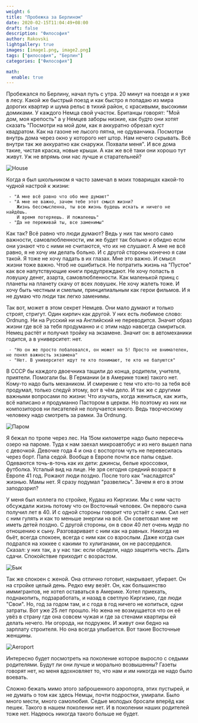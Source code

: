 ```yaml
---
weight: 6
title: "Пробежка за Берлином"
date: 2020-02-15T11:04:49+08:00
draft: false
description: "Философия"
author: Rakovski
lightgallery: true
images: [image1.png, image2.png]
tags: ["философия", "Берлин"]
categories: ["Философия"]

math:
  enable: true
---
```

Пробежался по Берлину, начал путь с утра. 20 минут на поезде и я уже в лесу. Какой же быстрый поезд и как быстро я попадаю из мира дорогих квартир и шума рельс в тихий район, с красивыми, высокими домиками. У каждого Немца свой участок. Британцы говорят: "Мой дом, моя крепость" а у Немцев заборы низкие, как будто они хотят сказать "Посмотри на мой дом, как я аккуратно обрезал куст квадратом. Как на газоне не лысого пятна, не одуванчика. Посмотри внутрь дома через окно у которого нет штор. Нам нечего скрывать. Всё внутри так же аккуратно как снаружи. Похвали меня". И все дома такие, чистая краска, новые крыши. А как же всё таки они хорошо тут живут. Уж не впрямь они нас лучше и старательней?

![House](house.png " ")

Когда я был школьником я часто замечал в моих товарищах какой-то чудной настрой к жизни:

     - "А мне всё равно что обо мне думают" 
     - "А мне не важно, зачем тебе этот смысл жизни? 
        Жизнь бессмысленна, ты всю жизнь будешь искать и ничего не найдёшь. 
        И время потеряешь. И пожалеешь"
     - "Да не переживай ты, все заменимы"

Как так? Всё равно что люди думают? Ведь у них так много само важности, самовлюбленности, им же будет так больно и обидно если они узнают что с ними не считаются, что их не слушают. А мне не всё равно, я не хочу им делать больно. И с другой стороны конечно я сам такой. Я тоже не хочу падать в их глазах. Мне это важно. И смысл жизни тоже важно. Чтоб не ошибиться. Не потратить жизнь на "Пустое" как все напутствующие книги предупреждают. Не хочу попасть в ловушку денег, азарта, самовлюбленности. Как маленькой принц с планеты на планету скачу от всех ловушек. Не хочу жалеть тоже. И хочу быть честным и смелым, принципиальным как герои фильмов. И я не думаю что люди так легко заменимы.

Так вот, может в этом секрет Немцев. Они мало думают и только строят, стригут. Один кирпич как другой. У них есть любимое слово: Ordnung. Ни на Русский ни на Английский не переводится. Значит образ жизни где всё за тебя продуманно и с этим надо навсегда смириться. Немец растёт и получил тройку на экзамене. Значит он: в автомеханики годится, а в университет: нет. 

     - "Но он же просто побаловался, он может на 5! Просто не внимателен, не понял важность экзамена" 
     - "Нет. В университет идут те кто понимают, те кто не балуются" 

В СССР бы каждого двоечника тащили до конца, родители, учителя, приятели. Помогали бы. В Германии (и в Америке тоже) такого нет. Кому-то надо быть механиком. И смирение с тем что кто-то за тебя всё продумал, только следуй этому, вот в чём дело. И так же с другими важными вопросами по жизни: Что изучать, когда жениться, как жить, всё написано и продуманно Пастором в церкви. Но поэтому из них ни композиторов ни писателей не получается много. Ведь творческому человеку надо смотреть за рамки. За Ordnung. 

![Паром](boat.png " ")

Я бежал по тропе через лес. На 15ом километре надо было пересечь озеро на пароме. Туда к нам заехал микроавтобус и из него вышел папа с девочкой. Девочке года 4 и она с восторгом чуть не перевесилась через борт. Папа седой. Вообще в Европе почти все папы седые. Одеваются точь-в-точь как их дети: джинсы, белые кроссовки, футболка. Усталый вид на лице. Не зря сегодня средний возраст в Европе 41 год. Рожают люди поздно. После того как "насладятся" жизнью. Мамы нет. Я сразу подумал "развелись". Зачем я его в этом заподозрил? 

У меня был коллега по стройке, Кудаш из Киргизии. Мы с ним часто обсуждали жизнь потому что он Восточный человек. Он первого сына получил лет в 40. И с одной стороны говорит что устаёт с ним. Сил нет с ним гулять и как то меньше энергии на всё. Он советовал мне не иметь детей поздно. С другой стороны, он в свои 40 лет очень мудр по отношению к сыну. Разговаривает с ним как на равных. Никогда не бьёт, всегда спокоен, всегда с ним как со взрослым. Даже когда сын подрался на хоккее с какими то хулиганами, он не рассердился. Сказал: у них так, а у нас так: если обидели, надо защитить честь. Дать сдачи. Спокойствие приходит с возрастом. 

![Бык](bull.png " ")

Так же спокоен с женой. Она отлично готовит, накрывает, убирает. Он на стройке целый день. Редко ему везёт. Он, как большинство иммигрантов, не хотел оставаться в Америке. Хотел приехать, поднакопить, подзаработать, и назад в светлую Киргизию, где люди "Свои". Но, год за годом там, и с года в год ничего не копиться, одни затраты. Вот уже 25 лет прошло. Но жена не возмущается что он её увёз в страну где она совсем чужая и где за стенами квартиры ей делать нечего. Ни огорода, ни подружек. И живут они бедно на зарплату строителя. Но она всегда улыбается. Вот такие Восточные женщины. 

![Aeroport](flug.png " ")

Интересно будет посмотреть на поколение которое выросло с седыми родителями. Будут ли они лучше и морально возвышенны? Газеты говорят нет, но меня вдохновляет то, что нам и им никогда не надо было воевать. 

Сложно бежать мимо этого заброшенного аэропорта, этих пустырей, и не думать о том как здесь Немцы, почти подростки, умирали. Было много мести, много самолюбия. Седые молодых бросали вперёд как пешек. Такого в нашем поколении нет. И в поколении наших родителей тоже нет. Надеюсь никогда такого больше не будет. 